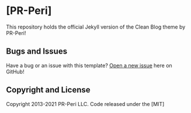 # [PR-Peri]

This repository holds the official Jekyll version of the Clean Blog theme by PR-Peri!

## Bugs and Issues

Have a bug or an issue with this template? [Open a new issue](https://github.com/StartBootstrap/startbootstrap-clean-blog-jekyll/issues) here on GitHub!
 
## Copyright and License

Copyright 2013-2021 PR-Peri LLC. Code released under the [MIT] 